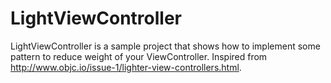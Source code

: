 LightViewController
===================

LightViewController is a sample project that shows how to implement some pattern to reduce weight of your ViewController. Inspired from http://www.objc.io/issue-1/lighter-view-controllers.html.

